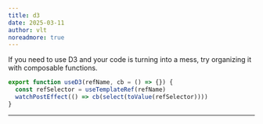 ```yaml
---
title: d3
date: 2025-03-11
author: vlt
noreadmore: true
---
```


If you need to use D3 and your code is turning into a mess, try organizing it with composable functions.

```js
export function useD3(refName, cb = () => {}) {
  const refSelector = useTemplateRef(refName)
  watchPostEffect(() => cb(select(toValue(refSelector))))
}
```

---